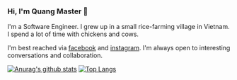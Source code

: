 ### Hi, I'm Quang Master 👋
I'm a Software Engineer. I grew up in a small rice-farming village in Vietnam. I spend a lot of time with chickens and cows.

I'm best reached via [facebook](https://www.facebook.com/m.tranminhquang) and [instagram](https://www.instagram.com/j2teamtmq). I'm always open to interesting conversations and collaboration.

[![Anurag's github stats](https://github-readme-stats.vercel.app/api?username=tranminhquangg&show_icons=true)](https://github.com/anuraghazra/tranminhquangg)
[![Top Langs](https://github-readme-stats.vercel.app/api/top-langs/?username=tranminhquangg&layout=compact)](https://github.com/anuraghazra/tranminhquangg)

